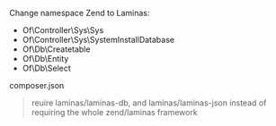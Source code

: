 Change namespace Zend to Laminas:
- Of\Controller\Sys\Sys
- Of\Controller\Sys\SystemInstallDatabase
- Of\Db\Createtable
- Of\Db\Entity
- Of\Db\Select


composer.json
> reuire laminas/laminas-db, and laminas/laminas-json instead of requiring the whole zend/laminas framework
